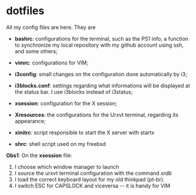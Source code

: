 # dotfiles

All my config files are here. They are
- **bashrc**:
     configurations for the terminal, such as the PS1 info, a
     function to synchronize my local repository with my github
     account using ssh, and some others;

- **vimrc**:
     configurations for VIM;

- **i3config**:
     small changes on the configuration done automatically by i3;

- **i3blocks.conf**:
     settings regarding what informations will be displayed at the
     status bar. I use i3blocks instead of i3status;

- **xsession**:
     configuration for the X session;

- **Xresources**: 
    the configurations for the Urxvt terminal, regarding its
    appearance;

- **xinitrc**:
    script responsible to start the X server with startx

- **shrc**:
    shell script used on my freebsd


**Obs1**: On the **xsession** file:
1. I choose which window manager to launch 
2. I source the urxvt terminal configuration with the command *xrdb*
3. I load the correct keyboard layout for my old thinkpad (pt-br). 
4. I switch ESC for CAPSLOCK and viceversa -- it is handy for VIM

